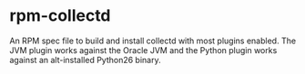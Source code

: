 rpm-collectd
============

An RPM spec file to build and install collectd with most plugins enabled. The JVM plugin works against the Oracle JVM and the Python plugin works against an alt-installed Python26 binary.
